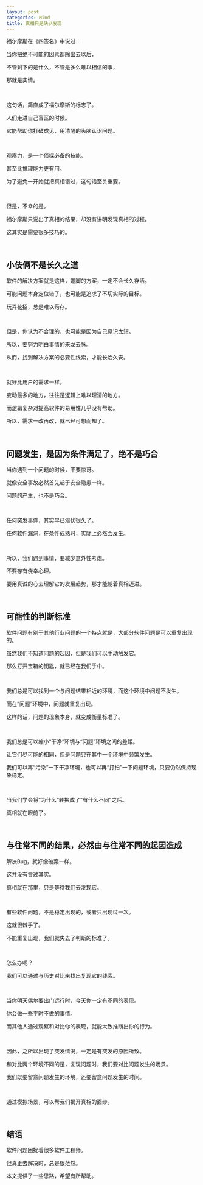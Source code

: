 ```yaml
---
layout: post
categories: Mind
title: 真相只是缺少发现
---
```


福尔摩斯在《四签名》中说过：

当你把绝不可能的因素都除出去以后，

不管剩下的是什么，不管是多么难以相信的事，

那就是实情。

<br/>

这句话，简直成了福尔摩斯的标志了。

人们走进自己盲区的时候。

它能帮助你打破成见，用清醒的头脑认识问题。

<br/>

观察力，是一个侦探必备的技能。

甚至比推理能力更有用。

为了避免一开始就把真相错过，这句话至关重要。

<br/>

但是，不幸的是。

福尔摩斯只说出了真相的结果，却没有讲明发现真相的过程。

这其实是需要很多技巧的。

<br/>

## **小伎俩不是长久之道**

软件的解决方案就是这样，蹩脚的方案，一定不会长久存活。

可能问题本身定位错了，也可能是追求了不切实际的目标。

玩弄花招，总是难以苟存。

<br/>

但是，你认为不合理的，也可能是因为自己见识太短。

所以，要努力明白事情的来龙去脉。

从而，找到解决方案的必要性线索，才能长治久安。

<br/>

就好比用户的需求一样。

变动最多的地方，往往是逻辑上难以理清的地方。

而逻辑复杂对提高软件的易用性几乎没有帮助。

所以，需求一改再改，就已经可想而知了。

<br/>

## **问题发生，是因为条件满足了，绝不是巧合**

当你遇到一个问题的时候，不要惊讶。

就像安全事故必然首先起于安全隐患一样。

问题的产生，也不是巧合。

<br/>

任何突发事件，其实早已潜伏很久了。

任何软件漏洞，在条件成熟时，实际上必然会发生。

<br/>

所以，我们遇到事情，要减少意外性考虑。

不要存有侥幸心理。

要用真诚的心去理解它的发展趋势，那才能朝着真相迈进。

<br/>

## **可能性的判断标准**

软件问题有别于其他行业问题的一个特点就是，大部分软件问题是可以重复出现的。

虽然我们不知道问题的起因，但是我们可以手动触发它。

那么打开宝箱的钥匙，就已经在我们手中。

<br/>

我们总是可以找到一个与问题结果相近的环境，而这个环境中问题不发生。

而在“问题”环境中，问题就重复出现。

这样的话，问题的现象本身，就变成衡量标准了。

<br/>

我们总是可以缩小“干净”环境与“问题”环境之间的差距。

让它们尽可能的相同，但是问题只在其中一个环境中频繁发生。

我们可以再“污染”一下干净环境，也可以再“打扫”一下问题环境，只要仍然保持现象稳定。

<br/>

当我们学会将“为什么”转换成了“有什么不同”之后。

真相就在眼前了。

<br/>

## **与往常不同的结果，必然由与往常不同的起因造成**

解决Bug，就好像破案一样。

这并没有言过其实。

真相就在那里，只是等待我们去发现它。

<br/>

有些软件问题，不是稳定出现的，或者只出现过一次。

这就很棘手了。

不能重复出现，我们就失去了判断的标准了。

<br/>

怎么办呢？

我们可以通过与历史对比来找出复现它的线索。

<br/>

当你明天偶尔要出门远行时，今天你一定有不同的表现。

你会做一些平时不做的事情。

而其他人通过观察和对比你的表现，就能大致推断出你的行为。

<br/>

因此，之所以出现了突发情况，一定是有突发的原因所致。

和对比两个环境不同的是，复现问题时，我们要对比问题发生的场景。

我们既要留意问题发生的环境，还要留意问题发生的时间。

<br/>

通过模拟场景，可以帮我们揭开真相的面纱。

<br/>

## **结语**

软件问题困扰着很多软件工程师。

但真正去解决时，总是很茫然。

本文提供了一些思路，希望有所帮助。
